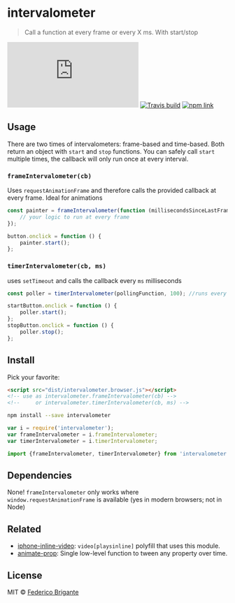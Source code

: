 # intervalometer

> Call a function at every frame or every X ms. With start/stop

[![gzipped size](https://badges.herokuapp.com/size/github/fregante/intervalometer/master/dist/intervalometer.browser.js?gzip=true&label=gzipped%20size)](#readme)
[![Travis build](https://api.travis-ci.org/fregante/intervalometer.svg)](https://travis-ci.org/fregante/intervalometer)
[![npm link](https://img.shields.io/npm/v/intervalometer.svg)](https://www.npmjs.com/package/intervalometer)

## Usage

There are two times of intervalometers: frame-based and time-based. Both return an object with `start` and `stop` functions. You can safely call `start` multiple times, the callback will only run once at every interval.

### `frameIntervalometer(cb)`

Uses `requestAnimationFrame` and therefore calls the provided callback at every frame. Ideal for animations

```js
const painter = frameIntervalometer(function (millisecondsSinceLastFrame) {
	// your logic to run at every frame
});

button.onclick = function () {
	painter.start();
};
```

### `timerIntervalometer(cb, ms)`

uses `setTimeout` and calls the callback every `ms` milliseconds

```js
const poller = timerIntervalometer(pollingFunction, 100); //runs every 100 ms

startButton.onclick = function () {
	poller.start();
};
stopButton.onclick = function () {
	poller.stop();
};
```

## Install

Pick your favorite:

```html
<script src="dist/intervalometer.browser.js"></script>
<!-- use as intervalometer.frameIntervalometer(cb) -->
<!--     or intervalometer.timerIntervalometer(cb, ms) -->
```

```sh
npm install --save intervalometer
```

```js
var i = require('intervalometer');
var frameIntervalometer = i.frameIntervalometer;
var timerIntervalometer = i.timerIntervalometer;
```

```js
import {frameIntervalometer, timerIntervalometer} from 'intervalometer';
```

## Dependencies

None! `frameIntervalometer` only works where `window.requestAnimationFrame` is available (yes in modern browsers; not in Node)

## Related

* [iphone-inline-video](https://github.com/fregante/iphone-inline-video/): `video[playsinline]` polyfill that uses this module.
* [animate-prop](https://github.com/fregante/animate-prop): Single low-level function to tween any property over time.

## License

MIT © [Federico Brigante](https://bfred.it)

